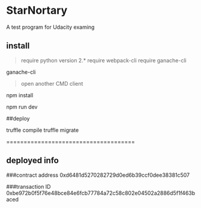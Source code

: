 # StarNortary
A test program for Udacity examing


## install

>require python version 2.*
>require webpack-cli
>require ganache-cli

ganache-cli

>open another CMD client

npm install

npm run dev

##deploy

truffle compile
truffle migrate

=====================================
## deployed info

###contract address
0xd6481d5270282729d0ed6b39ccf0dee38381c507

###transaction ID
0xbe972b0f5f76e48bce84e6fcb77784a72c58c802e04502a2886d5f1f463baced


